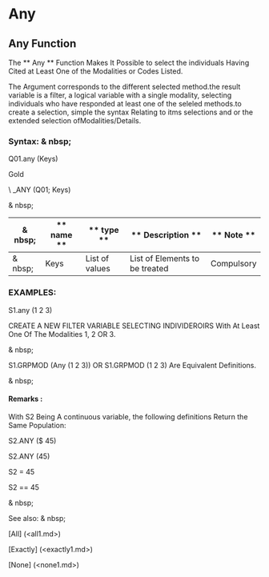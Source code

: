 # Any

## Any Function

The ** Any ** Function Makes It Possible to select the individuals Having Cited at Least One of the Modalities or Codes Listed.

The Argument corresponds to the different selected method.the result variable is a filter, a logical variable with a single modality, selecting individuals who have responded at least one of the seleled methods.to create a selection, simple the syntax Relating to itms selections and or the extended selection ofModalities/Details.

### Syntax: & nbsp;

Q01.any (Keys)

Gold

\ _ANY (Q01; Keys)

& nbsp;

| & nbsp; | ** name ** | ** type ** | ** Description ** | ** Note ** |
| --- | --- | --- | --- | --- |
| & nbsp; | Keys | List of values ​​| List of Elements to be treated | Compulsory |

### EXAMPLES:

S1.any (1 2 3)

CREATE A NEW FILTER VARIABLE SELECTING INDIVIDEROIRS With At Least One Of The Modalities 1, 2 OR 3.

& nbsp;

S1.GRPMOD (Any (1 2 3)) OR S1.GRPMOD (1 2 3) Are Equivalent Definitions.

& nbsp;

#### Remarks :

With S2 Being A continuous variable, the following definitions Return the Same Population:

S2.ANY ($ 45)

S2.ANY (45)

S2 = 45

S2 == 45

& nbsp;

See also: & nbsp;

[All] (<all1.md>)

[Exactly] (<exactly1.md>)

[None] (<none1.md>)